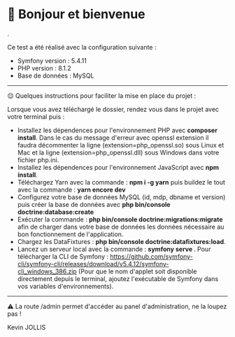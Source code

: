 <h1> 👋 Bonjour et bienvenue </h1>. 

Ce test a été réalisé avec la configuration suivante : 

- Symfony version : 5.4.11 
- PHP version : 8.1.2
- Base de données : MySQL

<hr>

😌 Quelques instructions pour faciliter la mise en place du projet : 

Lorsque vous avez téléchargé le dossier, rendez vous dans le projet avec votre terminal puis : 

- Installez les dépendences pour l'environnement PHP avec <b>composer install</b>. Dans le cas du message d'erreur avec openssl extension il faudra décommenter la ligne (extension=php_openssl.so) sous Linux et Mac et la ligne (extension=php_openssl.dll) sous Windows dans votre fichier php.ini. 
- Installez les dépendences pour l'environnement JavaScript avec <b>npm install</b>.
- Téléchargez Yarn avec la commande : <b>npm i -g yarn</b> puis buildez le tout avec la commande : <b>yarn encore dev</b>
- Configurez votre base de données MySQL (id, mdp, dbname et version) puis créer la base de données avec <b>php bin/console doctrine:database:create</b>
- Exécuter la commande : <b>php bin/console doctrine:migrations:migrate</b> afin de charger dans votre base de données les données nécessaire au bon fonctionnement de l'application.
- Chargez les DataFixtures : <b>php bin/console doctrine:datafixtures:load</b>. 
- Lancez un serveur local avec la commande : <b>symfony serve </b>. 
Pour télécharger la CLI de Symfony : https://github.com/symfony-cli/symfony-cli/releases/download/v5.4.12/symfony-cli_windows_386.zip (Pour que le nom d'applet soit disponible directement depuis le terminal, ajoutez l'exécutable de Symfony dans vos variables d'environnements). 

<hr>

⚠️ La route /admin permet d'accéder au panel d'administration, ne la loupez pas !

Kevin JOLLIS